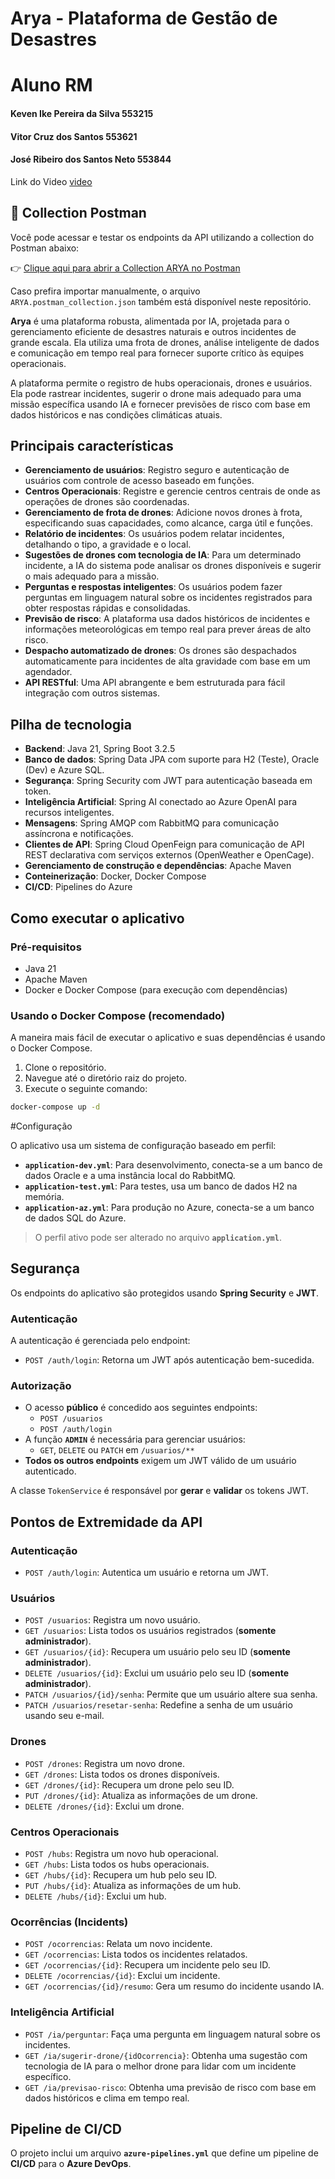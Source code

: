 # Arya - Plataforma de Gestão de Desastres

# Aluno	RM

#### Keven Ike Pereira da Silva	553215

#### Vitor Cruz dos Santos  553621

#### José Ribeiro dos Santos Neto 553844


Link do Video [video](https://youtu.be/8YhITEJctlA)

## 🔗 Collection Postman

Você pode acessar e testar os endpoints da API utilizando a collection do Postman abaixo:

👉 [Clique aqui para abrir a Collection ARYA no Postman](https://prevdent.postman.co/workspace/arya~d8c7cb5c-99e2-4d00-99b7-050f91256ee3/collection/36751202-176f84ca-ad47-4776-ac05-08a9d0f33f69?action=share&source=collection_link&creator=36751202)

Caso prefira importar manualmente, o arquivo `ARYA.postman_collection.json` também está disponível neste repositório.


**Arya** é uma plataforma robusta, alimentada por IA, projetada para o gerenciamento eficiente de desastres naturais e outros incidentes de grande escala. Ela utiliza uma frota de drones, análise inteligente de dados e comunicação em tempo real para fornecer suporte crítico às equipes operacionais.

A plataforma permite o registro de hubs operacionais, drones e usuários. Ela pode rastrear incidentes, sugerir o drone mais adequado para uma missão específica usando IA e fornecer previsões de risco com base em dados históricos e nas condições climáticas atuais.

## Principais características

- **Gerenciamento de usuários**: Registro seguro e autenticação de usuários com controle de acesso baseado em funções.
- **Centros Operacionais**: Registre e gerencie centros centrais de onde as operações de drones são coordenadas.
- **Gerenciamento de frota de drones**: Adicione novos drones à frota, especificando suas capacidades, como alcance, carga útil e funções.
- **Relatório de incidentes**: Os usuários podem relatar incidentes, detalhando o tipo, a gravidade e o local.
- **Sugestões de drones com tecnologia de IA**: Para um determinado incidente, a IA do sistema pode analisar os drones disponíveis e sugerir o mais adequado para a missão.
- **Perguntas e respostas inteligentes**: Os usuários podem fazer perguntas em linguagem natural sobre os incidentes registrados para obter respostas rápidas e consolidadas.
- **Previsão de risco**: A plataforma usa dados históricos de incidentes e informações meteorológicas em tempo real para prever áreas de alto risco.
- **Despacho automatizado de drones**: Os drones são despachados automaticamente para incidentes de alta gravidade com base em um agendador.
- **API RESTful**: Uma API abrangente e bem estruturada para fácil integração com outros sistemas.

## Pilha de tecnologia

- **Backend**: Java 21, Spring Boot 3.2.5
- **Banco de dados**: Spring Data JPA com suporte para H2 (Teste), Oracle (Dev) e Azure SQL.
- **Segurança**: Spring Security com JWT para autenticação baseada em token.
- **Inteligência Artificial**: Spring AI conectado ao Azure OpenAI para recursos inteligentes.
- **Mensagens**: Spring AMQP com RabbitMQ para comunicação assíncrona e notificações.
- **Clientes de API**: Spring Cloud OpenFeign para comunicação de API REST declarativa com serviços externos (OpenWeather e OpenCage).
- **Gerenciamento de construção e dependências**: Apache Maven
- **Conteinerização**: Docker, Docker Compose
- **CI/CD**: Pipelines do Azure

## Como executar o aplicativo

### Pré-requisitos

- Java 21
- Apache Maven
- Docker e Docker Compose (para execução com dependências)

### Usando o Docker Compose (recomendado)

A maneira mais fácil de executar o aplicativo e suas dependências é usando o Docker Compose.

1. Clone o repositório.
2. Navegue até o diretório raiz do projeto.
3. Execute o seguinte comando:

```bash
docker-compose up -d
````
 #Configuração

O aplicativo usa um sistema de configuração baseado em perfil:

- **`application-dev.yml`**: Para desenvolvimento, conecta-se a um banco de dados Oracle e a uma instância local do RabbitMQ.
- **`application-test.yml`**: Para testes, usa um banco de dados H2 na memória.
- **`application-az.yml`**: Para produção no Azure, conecta-se a um banco de dados SQL do Azure.

> O perfil ativo pode ser alterado no arquivo **`application.yml`**.


## Segurança

Os endpoints do aplicativo são protegidos usando **Spring Security** e **JWT**.

### Autenticação

A autenticação é gerenciada pelo endpoint:

- `POST /auth/login`: Retorna um JWT após autenticação bem-sucedida.

### Autorização

- O acesso **público** é concedido aos seguintes endpoints:
  - `POST /usuarios`
  - `POST /auth/login`
- A função **`ADMIN`** é necessária para gerenciar usuários:
  - `GET`, `DELETE` ou `PATCH` em `/usuarios/**`
- **Todos os outros endpoints** exigem um JWT válido de um usuário autenticado.

A classe `TokenService` é responsável por **gerar** e **validar** os tokens JWT.

## Pontos de Extremidade da API

### Autenticação

- `POST /auth/login`: Autentica um usuário e retorna um JWT.

### Usuários

- `POST /usuarios`: Registra um novo usuário.
- `GET /usuarios`: Lista todos os usuários registrados (**somente administrador**).
- `GET /usuarios/{id}`: Recupera um usuário pelo seu ID (**somente administrador**).
- `DELETE /usuarios/{id}`: Exclui um usuário pelo seu ID (**somente administrador**).
- `PATCH /usuarios/{id}/senha`: Permite que um usuário altere sua senha.
- `PATCH /usuarios/resetar-senha`: Redefine a senha de um usuário usando seu e-mail.

### Drones

- `POST /drones`: Registra um novo drone.
- `GET /drones`: Lista todos os drones disponíveis.
- `GET /drones/{id}`: Recupera um drone pelo seu ID.
- `PUT /drones/{id}`: Atualiza as informações de um drone.
- `DELETE /drones/{id}`: Exclui um drone.

### Centros Operacionais

- `POST /hubs`: Registra um novo hub operacional.
- `GET /hubs`: Lista todos os hubs operacionais.
- `GET /hubs/{id}`: Recupera um hub pelo seu ID.
- `PUT /hubs/{id}`: Atualiza as informações de um hub.
- `DELETE /hubs/{id}`: Exclui um hub.

### Ocorrências (Incidents)

- `POST /ocorrencias`: Relata um novo incidente.
- `GET /ocorrencias`: Lista todos os incidentes relatados.
- `GET /ocorrencias/{id}`: Recupera um incidente pelo seu ID.
- `DELETE /ocorrencias/{id}`: Exclui um incidente.
- `GET /ocorrencias/{id}/resumo`: Gera um resumo do incidente usando IA.

### Inteligência Artificial

- `POST /ia/perguntar`: Faça uma pergunta em linguagem natural sobre os incidentes.
- `GET /ia/sugerir-drone/{idOcorrencia}`: Obtenha uma sugestão com tecnologia de IA para o melhor drone para lidar com um incidente específico.
- `GET /ia/previsao-risco`: Obtenha uma previsão de risco com base em dados históricos e clima em tempo real.


## Pipeline de CI/CD

O projeto inclui um arquivo **`azure-pipelines.yml`** que define um pipeline de **CI/CD** para o **Azure DevOps**.
